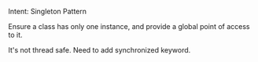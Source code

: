 Intent: Singleton Pattern

Ensure a class has only one instance, and provide a global point of access to it. 

It's not thread safe. Need to add synchronized keyword.